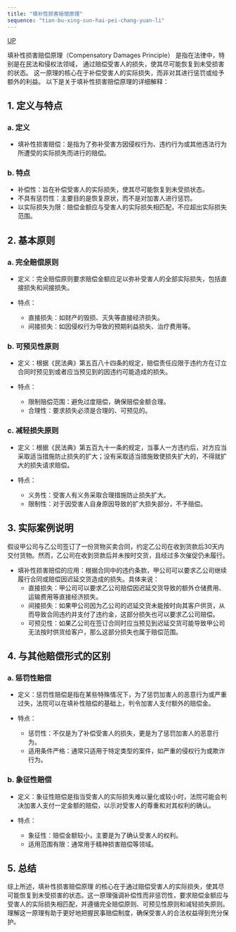 ```yaml
---
title: "填补性损害赔偿原理"
sequence: "tian-bu-xing-sun-hai-pei-chang-yuan-li"
---
```


[UP](/law/civil-law-index.html)

填补性损害赔偿原理（Compensatory Damages Principle） 是指在法律中，特别是在民法和侵权法领域，
通过赔偿受害人的损失，使其尽可能恢复到未受损害的状态。
这一原理的核心在于补偿受害人的实际损失，而非对其进行惩罚或给予额外的利益。
以下是关于填补性损害赔偿原理的详细解释：

## 1. 定义与特点

### a. 定义

- 填补性损害赔偿：是指为了弥补受害方因侵权行为、违约行为或其他违法行为所遭受的实际损失而进行的赔偿。

### b. 特点

- 补偿性：旨在补偿受害人的实际损失，使其尽可能恢复到未受损状态。
- 不具有惩罚性：主要目的是恢复原状，而不是对加害人进行惩罚。
- 以实际损失为限：赔偿金额应与受害人的实际损失相匹配，不应超出实际损失范围。

## 2. 基本原则

### a. 完全赔偿原则

- 定义：完全赔偿原则要求赔偿金额应足以弥补受害人的全部实际损失，包括直接损失和间接损失。

- 特点：
    - 直接损失：如财产的毁损、灭失等直接经济损失。
    - 间接损失：如因侵权行为导致的预期利益损失、治疗费用等。

### b. 可预见性原则
- 定义：根据《民法典》第五百八十四条的规定，赔偿责任应限于违约方在订立合同时预见到或者应当预见到的因违约可能造成的损失。

- 特点：
    - 限制赔偿范围：避免过度赔偿，确保赔偿金额合理。
    - 合理性：要求损失必须是合理的、可预见的。

### c. 减轻损失原则
- 定义：根据《民法典》第五百九十一条的规定，当事人一方违约后，对方应当采取适当措施防止损失的扩大；没有采取适当措施致使损失扩大的，不得就扩大的损失请求赔偿。

- 特点：
    - 义务性：受害人有义务采取合理措施防止损失扩大。
    - 限制性：对于因受害人自身原因导致的扩大损失部分，不予赔偿。

## 3. 实际案例说明

假设甲公司与乙公司签订了一份货物买卖合同，约定乙公司在收到货款后30天内交付货物。然而，乙公司在收到货款后并未按时交货，且经过多次催促仍未履行。

- 填补性损害赔偿的应用：根据合同中的违约条款，甲公司可以要求乙公司继续履行合同或赔偿因迟延交货造成的损失。具体来说：
    - 直接损失：甲公司可以要求乙公司赔偿因迟延交货导致的额外仓储费用、运输费用等直接经济损失。
    - 间接损失：如果甲公司因为乙公司的迟延交货未能按时向其客户供货，从而导致合同违约并支付了违约金，这部分损失也可以要求乙公司赔偿。
    - 可预见性：如果乙公司在签订合同时应当预见到迟延交货可能导致甲公司无法按时供货给客户，那么这部分损失也属于赔偿范围。

## 4. 与其他赔偿形式的区别

### a. 惩罚性赔偿
- 定义：惩罚性赔偿是指在某些特殊情况下，为了惩罚加害人的恶意行为或严重过失，法院可以在填补性赔偿的基础上，判令加害人支付额外的赔偿金。

- 特点：
    - 惩罚性：不仅是为了补偿受害人的损失，更是为了惩罚加害人的恶意行为。
    - 适用条件严格：通常只适用于特定类型的案件，如严重的侵权行为或欺诈行为。

### b. 象征性赔偿
- 定义：象征性赔偿是指当受害人的实际损失难以量化或较小时，法院可能会判决加害人支付一定金额的赔偿，以示对受害人的尊重和对其权利的确认。

- 特点：
    - 象征性：赔偿金额较小，主要是为了确认受害人的权利。
    - 适用范围有限：通常用于精神损害赔偿等领域。

## 5. 总结

综上所述，填补性损害赔偿原理 的核心在于通过赔偿受害人的实际损失，使其尽可能恢复到未受损害的状态。这一原理强调补偿性而非惩罚性，要求赔偿金额应与受害人的实际损失相匹配，并遵循完全赔偿原则、可预见性原则和减轻损失原则。理解这一原理有助于更好地把握民事赔偿制度，确保受害人的合法权益得到充分保护。

